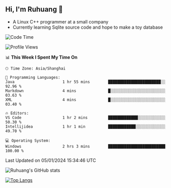 ## Hi, I'm Ruhuang 👋

- A Linux C++ programmer at a small company
- Currently learning Sqlite source code and hope to make a toy database

<!--START_SECTION:waka-->
![Code Time](http://img.shields.io/badge/Code%20Time-55%20hrs%2031%20mins-blue)

![Profile Views](http://img.shields.io/badge/Profile%20Views-0-blue)

📊 **This Week I Spent My Time On** 

```text
🕑︎ Time Zone: Asia/Shanghai

💬 Programming Languages: 
Java                     1 hr 55 mins        ███████████████████████░░   92.96 % 
Markdown                 4 mins              █░░░░░░░░░░░░░░░░░░░░░░░░   03.63 % 
XML                      4 mins              █░░░░░░░░░░░░░░░░░░░░░░░░   03.40 % 

🔥 Editors: 
VS Code                  1 hr 2 mins         █████████████░░░░░░░░░░░░   50.30 % 
Intellijidea             1 hr 1 min          ████████████░░░░░░░░░░░░░   49.70 % 

💻 Operating System: 
Windows                  2 hrs 3 mins        █████████████████████████   100.00 % 
```


 Last Updated on 05/01/2024 15:34:46 UTC
<!--END_SECTION:waka-->

![Ruhuang's GitHub stats](https://github-readme-stats.vercel.app/api?username=ruhuang2001&count_private=true&hide_title=true&show_icons=true&theme=vue)

[![Top Langs](https://github-readme-stats.vercel.app/api/top-langs/?username=ruhuang2001&layout=compact)](https://github.com/anuraghazra/github-readme-stats)
